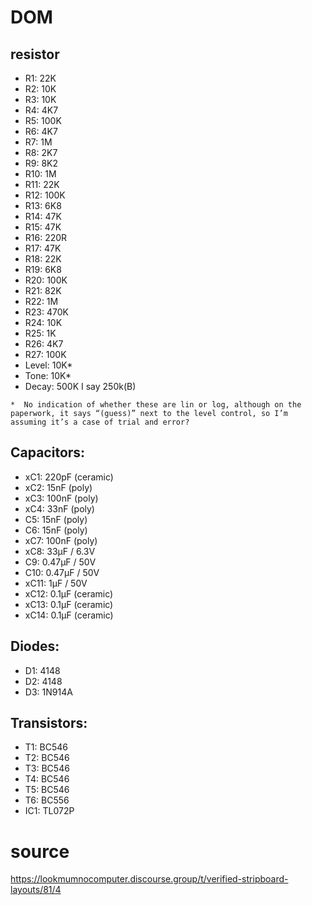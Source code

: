 # DOM

## resistor
- R1: 22K
- R2: 10K
- R3: 10K
- R4: 4K7
- R5: 100K
- R6: 4K7
- R7: 1M
- R8: 2K7
- R9: 8K2
- R10: 1M
- R11: 22K
- R12: 100K
- R13: 6K8
- R14: 47K
- R15: 47K
- R16: 220R
- R17: 47K
- R18: 22K
- R19: 6K8
- R20: 100K
- R21: 82K
- R22: 1M
- R23: 470K
- R24: 10K
- R25: 1K
- R26: 4K7
- R27: 100K
- Level: 10K*
- Tone: 10K*
- Decay: 500K I say 250k(B)

~~~
*  No indication of whether these are lin or log, although on the paperwork, it says “(guess)” next to the level control, so I’m assuming it’s a case of trial and error?
~~~
## Capacitors:

- xC1: 220pF (ceramic)
- xC2: 15nF (poly)
- xC3: 100nF (poly)
- xC4: 33nF (poly)
- C5: 15nF (poly)
- C6: 15nF (poly)
- xC7: 100nF (poly)
- xC8: 33µF / 6.3V
- C9: 0.47µF / 50V
- C10: 0.47µF / 50V
- xC11: 1µF / 50V
- xC12: 0.1µF (ceramic)
- xC13: 0.1µF (ceramic)
- xC14: 0.1µF (ceramic)

## Diodes:
- D1: 4148
- D2: 4148
- D3: 1N914A

## Transistors:
- T1: BC546
- T2: BC546
- T3: BC546
- T4: BC546
- T5: BC546
- T6: BC556
- IC1: TL072P

# source
https://lookmumnocomputer.discourse.group/t/verified-stripboard-layouts/81/4
